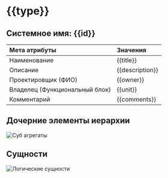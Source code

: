 # {{type}}
## Системное имя: {{id}}

Мета атрибуты|Значения
:------------  | :------------
Наименование | {{title}}
Описание | {{description}}
Проектировщик (ФИО) |{{owner}}
Владелец (Функциональный блок) | {{unit}}
Комментарий | {{comments}}


## Дочерние элементы иерархии
![Суб агрегаты](@entity/seaf.ia.aggregat/registry_by_aggr?id={{id}})

## Сущности
![Логические сущности](@entity/seaf.ia.data_objects/registry_by_aggr?id={{id}})
